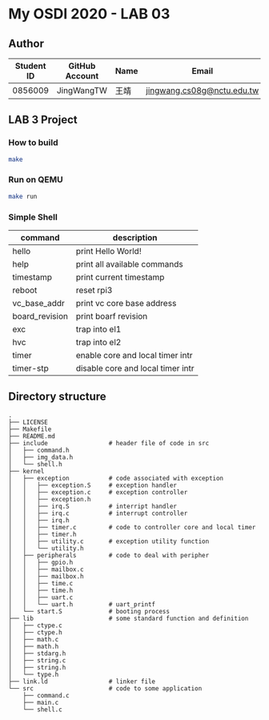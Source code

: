 # My OSDI 2020 - LAB 03

## Author

| Student ID | GitHub Account | Name | Email                      |
| -----------| -------------- | ---- | -------------------------- |
| 0856009    | JingWangTW     | 王靖  | jingwang.cs08g@nctu.edu.tw |

## LAB 3 Project

### How to build
```bash
make
```

### Run on QEMU
```bash
make run 
```

### Simple Shell
| command       | description                       | 
| --------------| --------------------------------- | 
| hello         | print Hello World!                |
| help          | print all available commands      |
| timestamp     | print current timestamp           |
| reboot        | reset rpi3                        |
| vc_base_addr  | print vc core base address        |
| board_revision| print boarf revision              |
| exc           | trap into el1                     |
| hvc           | trap into el2                     |
| timer         | enable core and local timer intr  |
| timer-stp     | disable core and local timer intr |

## Directory structure

```
.
├── LICENSE
├── Makefile
├── README.md
├── include                 # header file of code in src
│   ├── command.h
│   ├── img_data.h
│   └── shell.h
├── kernel                  
│   ├── exception           # code associated with exception
│   │   ├── exception.S     # exception handler
│   │   ├── exception.c     # exception controller
│   │   ├── exception.h
│   │   ├── irq.S           # interript handler
│   │   ├── irq.c           # interrupt controller
│   │   ├── irq.h
│   │   ├── timer.c         # code to controller core and local timer
│   │   ├── timer.h
│   │   ├── utility.c       # exception utility function
│   │   └── utility.h
│   ├── peripherals         # code to deal with peripher
│   │   ├── gpio.h
│   │   ├── mailbox.c
│   │   ├── mailbox.h
│   │   ├── time.c
│   │   ├── time.h
│   │   ├── uart.c
│   │   └── uart.h          # uart_printf
│   └── start.S             # booting process
├── lib                     # some standard function and definition
│   ├── ctype.c
│   ├── ctype.h
│   ├── math.c
│   ├── math.h
│   ├── stdarg.h
│   ├── string.c
│   ├── string.h
│   └── type.h
├── link.ld                 # linker file
└── src                     # code to some application
    ├── command.c
    ├── main.c
    └── shell.c
```